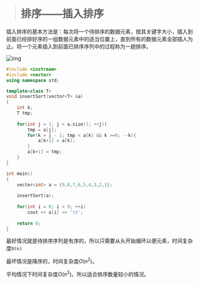 > # 排序——插入排序

插入排序的基本方法是：每次将一个待排序的数据元素，按其关键字大小，插入到前面已经排好序的一组数据元素中的适当位置上，直到所有的数据元素全部插人为止。将一个元素插入到前面已排序序列中的过程称为一趟排序。

![img](https://ws3.sinaimg.cn/large/005BYqpggy1g3lpj4v1ksj30zy0d375q.jpg)

```c++
#include <iostream>
#include <vector>
using namespace std;

template<class T>
void insertSort(vector<T> &a)
{
    int k;
    T tmp;
    
    for(int j = 1; j < a.size(); ++j){
        tmp = a[j];
        for(k = j - 1; tmp < a[k] && k >=0; --k){
            a[k+1] = a[k];    
        }
        a[k+1] = tmp;
    }
}

int main()
{
    vector<int> a = {9,8,7,6,5,4,3,2,1};
    
    insertSort(a);
    
    for(int i = 0; i < 9; ++i)
        cout << a[i] << '\t';
    
    return 0;
}

```

最好情况就是待排序序列是有序的，所以只需要从头开始循环以便元素，时间复杂度`O(n)`

最坏情况是降序的，时间复杂度$O(n^2)$。

平均情况下时间复杂度$O(n^2)$。所以适合排序数量较小的情况。
